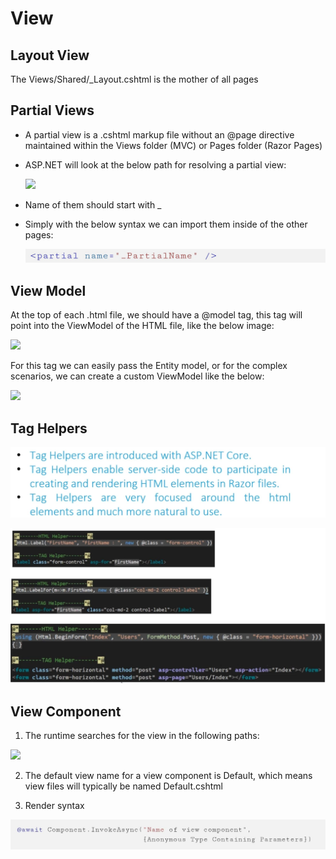 # View

## Layout View

The Views/Shared/\_Layout.cshtml is the mother of all pages

## Partial Views

- A partial view is a .cshtml markup file without an @page directive maintained within the Views folder (MVC) or Pages folder (Razor Pages)
- ASP.NET will look at the below path for resolving a partial view:

  <img src="image3.jpg" style="width:5.10833in" />

- Name of them should start with \_
- Simply with the below syntax we can import them inside of the other pages:

  ![](view/image4.jpg)

## View Model

At the top of each .html file, we should have a @model tag, this tag will point into the ViewModel of the HTML file, like the below image:

<img src="image1.jpg" style="width:5.36667in" />

For this tag we can easily pass the Entity model, or for the complex scenarios, we can create a custom ViewModel like the below:

<img src="image7.jpg" style="width:5.4875in" />

## Tag Helpers

![](view/image6.jpg)

![](view/image8.jpg)

## View Component

1. The runtime searches for the view in the following paths:

  <img src="image2.jpg" style="width:5.82083in" />

2. The default view name for a view component is Default, which means view files will typically be named Default.cshtml

3. Render syntax

  ![](view/image5.jpg)
